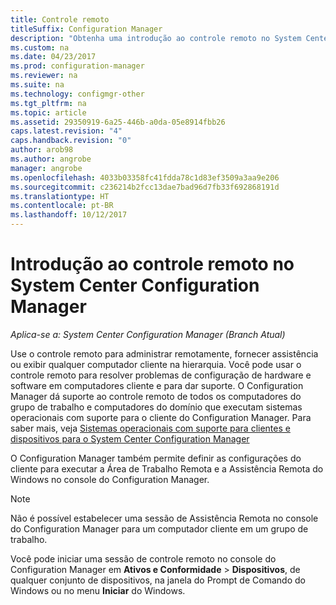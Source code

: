 ```yaml
---
title: Controle remoto
titleSuffix: Configuration Manager
description: "Obtenha uma introdução ao controle remoto no System Center Configuration Manager."
ms.custom: na
ms.date: 04/23/2017
ms.prod: configuration-manager
ms.reviewer: na
ms.suite: na
ms.technology: configmgr-other
ms.tgt_pltfrm: na
ms.topic: article
ms.assetid: 29350919-6a25-446b-a0da-05e8914fbb26
caps.latest.revision: "4"
caps.handback.revision: "0"
author: arob98
ms.author: angrobe
manager: angrobe
ms.openlocfilehash: 4033b03358fc41fdda78c1d83ef3509a3aa9e206
ms.sourcegitcommit: c236214b2fcc13dae7bad96d7fb33f692868191d
ms.translationtype: HT
ms.contentlocale: pt-BR
ms.lasthandoff: 10/12/2017
---
```

# <a name="introduction-to-remote-control-in-system-center-configuration-manager"></a>Introdução ao controle remoto no System Center Configuration Manager

*Aplica-se a: System Center Configuration Manager (Branch Atual)*

Use o controle remoto para administrar remotamente, fornecer assistência ou exibir qualquer computador cliente na hierarquia. Você pode usar o controle remoto para resolver problemas de configuração de hardware e software em computadores cliente e para dar suporte. O Configuration Manager dá suporte ao controle remoto de todos os computadores do grupo de trabalho e computadores do domínio que executam sistemas operacionais com suporte para o cliente do Configuration Manager. Para saber mais, veja [Sistemas operacionais com suporte para clientes e dispositivos para o System Center Configuration Manager](../../../../core/plan-design/configs/supported-operating-systems-for-clients-and-devices.md)

O Configuration Manager também permite definir as configurações do cliente para executar a Área de Trabalho Remota e a Assistência Remota do Windows no console do Configuration Manager.  

> [!NOTE]  
>  Não é possível estabelecer uma sessão de Assistência Remota no console do Configuration Manager para um computador cliente em um grupo de trabalho. 

 Você pode iniciar uma sessão de controle remoto no console do Configuration Manager em **Ativos e Conformidade** > **Dispositivos**, de qualquer conjunto de dispositivos, na janela do Prompt de Comando do Windows ou no menu **Iniciar** do Windows.  
